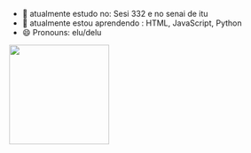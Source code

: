 

- 🔭 atualmente estudo no: Sesi 332 e no senai de itu
- 🌱 atualmente estou aprendendo : HTML, JavaScript, Python
- 😄 Pronouns: elu/delu


<div>

<a href="https://github.com/negostavo">

<img height="180em" src="https://github-readme-stats.vercel.app/ap17username-nwgostavo&show_icons-trueßtheme-draculašinclude_all_commits-truekcount private-true"/> <ing height="180em" src="https://github-readme-stats.vercel.app/api/top-langs/?username-negostavo&layout-compact&langs_count-16&theme-dracula"/>

 </div>
